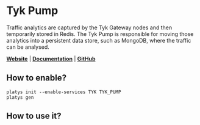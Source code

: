 # Tyk Pump

Traffic analytics are captured by the Tyk Gateway nodes and then temporarily stored in Redis. The Tyk Pump is responsible for moving those analytics into a persistent data store, such as MongoDB, where the traffic can be analysed.

**[Website](https://tyk.io/open-source-api-gateway/)** | **[Documentation](https://tyk.io/docs/tyk-pump/)** | **[GitHub](https://github.com/TykTechnologies/tyk-pump)**

## How to enable?

```
platys init --enable-services TYK TYK_PUMP
platys gen
```

## How to use it?

